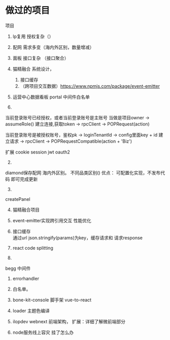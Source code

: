 # 做过的项目
项目
1. lp复用 授权复杂（）

2. 配网 需求多变（海内外区别，数量增减）
3. 面板 接口复杂 （接口聚合）
4. 猫精融合 系统设计，
	1. 接口缓存 
	2. （跨项目交互数据）https://www.npmjs.com/package/event-emitter
5. 运营中心数据看板 portal 中间件白名单


1. 
当前登录账号已经授权，或者当前登录账号是主账号 
当做是项目owner -> assumeRole() 建立连接,获取token -> rpcClient -> POPRequest(action)


当前登录账号是被授权账号，鉴权pk 
-> loginTenantId -> config里面key + id 建立请求 -> rpcClient -> POPRequestCompatible(action + 'Biz')

扩展 cookie session jwt oauth2


2. 
diamond保存配网
海内外区别。
不同品类区别()
优点： 可配置化实现，不发布代码 即可完成更新


3. 
createPanel

4. 猫精融合项目
 1. event-emitter实现跨引用交互
 性能优化
 2. 接口缓存	
 通过url json.stringify(params)为key，缓存请求和 请求response
 3. react code splitting

5. 
begg 中间件
1. errorhandler
2. 白名单。

6. bone-kit-console
脚手架
vue-to-react

7. loader 主题色编译

8. ilopdev webnext 前端架构，
扩展：详细了解微前端部分

9. node服务线上容灾 挂了怎么办


